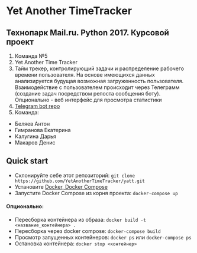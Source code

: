 # Yet Another TimeTracker

## Технопарк Mail.ru. Python 2017. Курсовой проект

1) Команда №5
2) Yet Another Time Tracker
3) Тайм трекер, контролирующий задачи и распределение рабочего времени пользователя. На основе имеющихся данных анализируется будущая возможная загруженность пользователя. Взаимодействие с пользователем происходит через Телеграмм (создание задач посредством репоста сообщения боту). Опционально - веб интерфейс для просмотра статистики
4) [Telegram bot repo](https://github.com/YetAnotherTimeTracker/yatt)
5) Команда:
 - Беляев Антон
 - Гимранова Екатерина
 - Калугина Дарья
 - Макаров Денис
 
 
 
## Quick start
- Склонируйте себе этот репозиторий: `git clone https://github.com/YetAnotherTimeTracker/yatt.git`
- Установите [Docker, Docker Compose](https://docs.docker.com/docker-for-mac/install/#download-docker-for-mac)
- Запустите Docker Compose из корня проекта: `docker-compose up`


#### Опционально:

- Пересборка контейнера из образа: `docker build -t <название_контейнера> .`
- Пересборка через docker compose: `docker-compose build`
- Просмотр запущенных контейнеров: `docker ps` или `docker-compose ps`
- Остановка контейнера: `docker stop <контейнер>`
